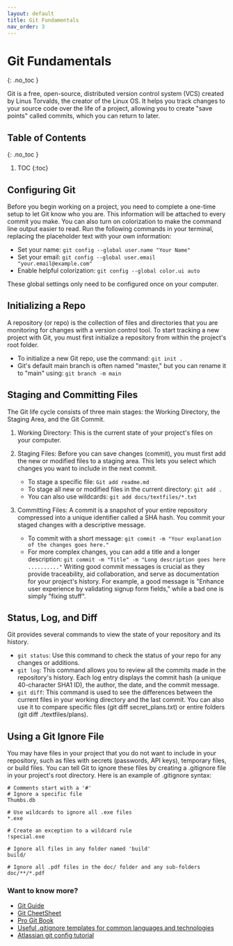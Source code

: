 ```yaml
---
layout: default
title: Git Fundamentals
nav_order: 3
---
```



# Git Fundamentals
{: .no_toc }

Git is a free, open-source, distributed version control system (VCS) created by Linus Torvalds, the creator of the Linux OS. It helps you track changes to your source code over the life of a project, allowing you to create "save points" called commits, which you can return to later.

## Table of Contents
{: .no_toc }

1. TOC
{:toc}

## Configuring Git

Before you begin working on a project, you need to complete a one-time setup to let Git know who you are. This information will be attached to every commit you make. You can also turn on colorization to make the command line output easier to read.
Run the following commands in your terminal, replacing the placeholder text with your own information:

- Set your name: `git config --global user.name "Your Name"`
- Set your email: `git config --global user.email "your.email@example.com"`
- Enable helpful colorization: `git config --global color.ui auto`

These global settings only need to be configured once on your computer.


## Initializing a Repo

A repository (or repo) is the collection of files and directories that you are monitoring for changes with a version control tool. To start tracking a new project with Git, you must first initialize a repository from within the project's root folder.
- To initialize a new Git repo, use the command: `git init .`
- Git's default main branch is often named "master," but you can rename it to "main" using: `git branch -m main`



## Staging and Committing Files

The Git life cycle consists of three main stages: the Working Directory, the Staging Area, and the Git Commit.
1. Working Directory: This is the current state of your project's files on your computer.
2. Staging Files: Before you can save changes (commit), you must first add the new or modified files to a staging area. This lets you select which changes you want to include in the next commit.
    - To stage a specific file: `Git add readme.md`
    - To stage all new or modified files in the current directory: `git add .`
    - You can also use wildcards: `git add docs/textfiles/*.txt`

3. Committing Files: A commit is a snapshot of your entire repository compressed into a unique identifier called a SHA hash. You commit your staged changes with a descriptive message.
    - To commit with a short message: `git commit -m "Your explanation of the changes goes here."`
    - For more complex changes, you can add a title and a longer description: `git commit -m "Title" -m "Long description goes here .........."`
Writing good commit messages is crucial as they provide traceability, aid collaboration, and serve as documentation for your project's history. For example, a good message is "Enhance user experience by validating signup form fields," while a bad one is simply "fixing stuff".


## Status, Log, and Diff

Git provides several commands to view the state of your repository and its history.
- `git status`: Use this command to check the status of your repo for any changes or additions.
- `git log`: This command allows you to review all the commits made in the repository's history. Each log entry displays the commit hash (a unique 40-character SHA1 ID), the author, the date, and the commit message.
- `git diff`: This command is used to see the differences between the current files in your working directory and the last commit. You can also use it to compare specific files (git diff secret_plans.txt) or entire folders (git diff ./textfiles/plans).


## Using a Git Ignore File

You may have files in your project that you do not want to include in your repository, such as files with secrets (passwords, API keys), temporary files, or build files. You can tell Git to ignore these files by creating a .gitignore file in your project's root directory.
Here is an example of .gitignore syntax:

```
# Comments start with a '#'
# Ignore a specific file
Thumbs.db

# Use wildcards to ignore all .exe files
*.exe

# Create an exception to a wildcard rule
!special.exe

# Ignore all files in any folder named 'build'
build/

# Ignore all .pdf files in the doc/ folder and any sub-folders
doc/**/*.pdf
```


### Want to know more?

- [Git Guide](https://github.com/git-guides)
- [Git CheetSheet](https://training.github.com/downloads/github-git-cheat-sheet/)
- [Pro Git Book](https://git-scm.com/book/en/v2)
- [Useful .gitignore templates for common languages and technologies](https://github.com/github/gitignore)
- [Atlassian git config tutorial](https://www.atlassian.com/git/tutorials/setting-up-a-repository/git-config)


